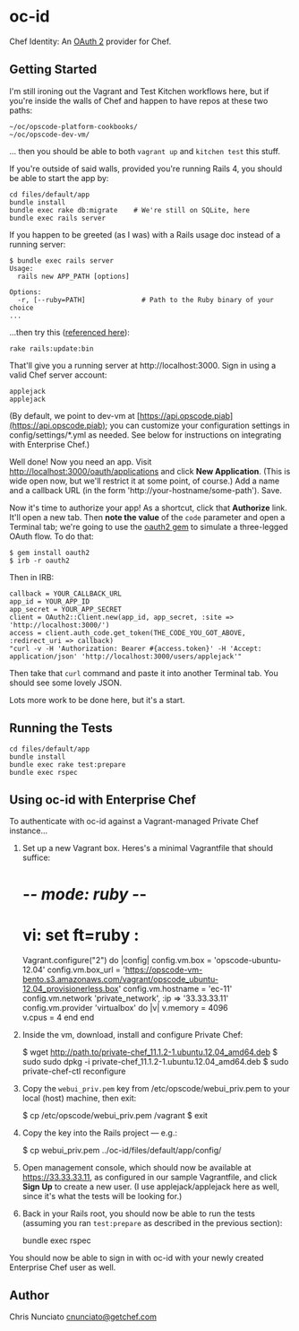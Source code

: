 oc-id
=====

Chef Identity: An [OAuth 2](http://oauth.net/2/) provider for Chef.

## Getting Started

I'm still ironing out the Vagrant and Test Kitchen workflows here, but if you're inside the walls of Chef and happen to have repos at these two paths:

    ~/oc/opscode-platform-cookbooks/
    ~/oc/opscode-dev-vm/

... then you should be able to both ``vagrant up`` and ``kitchen test`` this stuff.

If you're outside of said walls, provided you're running Rails 4, you should be able to start the app by:

    cd files/default/app
    bundle install
    bundle exec rake db:migrate    # We're still on SQLite, here
    bundle exec rails server

If you happen to be greeted (as I was) with a Rails usage doc instead of a running server:

    $ bundle exec rails server
    Usage:
      rails new APP_PATH [options]

    Options:
      -r, [--ruby=PATH]              # Path to the Ruby binary of your choice
    ...

...then try this ([referenced here](http://stackoverflow.com/questions/14841575/rails-4-doesnt-detect-application)):

    rake rails:update:bin     

That'll give you a running server at http://localhost:3000.  Sign in using a valid Chef server account:

    applejack
    applejack

(By default, we point to dev-vm at [https://api.opscode.piab](https://api.opscode.piab); you can customize your configuration settings in config/settings/*.yml as needed.  See below for instructions on integrating with Enterprise Chef.)

Well done!  Now you need an app.  Visit [http://localhost:3000/oauth/applications](http://localhost:3000/oauth/applications) and click **New Application**.  (This is wide open now, but we'll restrict it at some point, of course.)  Add a name and a callback URL (in the form 'http://your-hostname/some-path').  Save.

Now it's time to authorize your app!  As a shortcut, click that **Authorize** link.  It'll open a new tab.  Then **note the value** of the ``code`` parameter and open a Terminal tab; we're going to use the [oauth2 gem](https://github.com/intridea/oauth2) to simulate a three-legged OAuth flow.  To do that:

    $ gem install oauth2
    $ irb -r oauth2

Then in IRB:

    callback = YOUR_CALLBACK_URL
    app_id = YOUR_APP_ID
    app_secret = YOUR_APP_SECRET
    client = OAuth2::Client.new(app_id, app_secret, :site => 'http://localhost:3000/')
    access = client.auth_code.get_token(THE_CODE_YOU_GOT_ABOVE, :redirect_uri => callback)
    "curl -v -H 'Authorization: Bearer #{access.token}' -H 'Accept: application/json' 'http://localhost:3000/users/applejack'"

Then take that ``curl`` command and paste it into another Terminal tab.  You should see some lovely JSON.

Lots more work to be done here, but it's a start.

## Running the Tests

    cd files/default/app
    bundle install
    bundle exec rake test:prepare
    bundle exec rspec

## Using oc-id with Enterprise Chef

To authenticate with oc-id against a Vagrant-managed Private Chef instance...

  1. Set up a new Vagrant box.  Heres's a minimal Vagrantfile that should suffice:

        # -*- mode: ruby -*-
        # vi: set ft=ruby :

        Vagrant.configure("2") do |config|
          config.vm.box = 'opscode-ubuntu-12.04'
          config.vm.box_url = 'https://opscode-vm-bento.s3.amazonaws.com/vagrant/opscode_ubuntu-12.04_provisionerless.box'
          config.vm.hostname = 'ec-11'
          config.vm.network 'private_network', :ip => '33.33.33.11'
          config.vm.provider 'virtualbox' do |v|
            v.memory = 4096  
            v.cpus = 4
          end
        end

  1. Inside the vm, download, install and configure Private Chef:

        $ wget http://path.to/private-chef_11.1.2-1.ubuntu.12.04_amd64.deb
        $ sudo sudo dpkg -i private-chef_11.1.2-1.ubuntu.12.04_amd64.deb
        $ sudo private-chef-ctl reconfigure

  1. Copy the ``webui_priv.pem`` key from /etc/opscode/webui_priv.pem to your local (host) machine, then exit:

        $ cp /etc/opscode/webui_priv.pem /vagrant
        $ exit

  1. Copy the key into the Rails project &mdash; e.g.:

        $ cp webui_priv.pem ../oc-id/files/default/app/config/

  1. Open management console, which should now be available at https://33.33.33.11, as configured in our sample Vagrantfile, and click **Sign Up** to create a new user.  (I use applejack/applejack here as well, since it's what the tests will be looking for.)

  1. Back in your Rails root, you should now be able to run the tests (assuming you ran ``test:prepare`` as described in the previous section):

        bundle exec rspec

You should now be able to sign in with oc-id with your newly created Enterprise Chef user as well.

## Author

Chris Nunciato <cnunciato@getchef.com>
